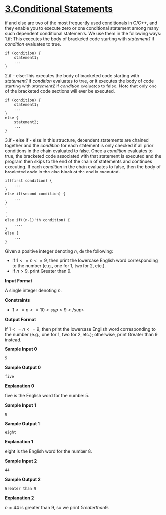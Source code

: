 # [3.Conditional Statements](https://www.hackerrank.com/challenges/c-tutorial-conditional-if-else/problem)

if and else are two of the most frequently used conditionals in C/C++, and they enable you to execute zero or one conditional statement among many such dependent conditional statements. We use them in the following ways:
1.if: This executes the body of bracketed code starting with <em>statement1</em> if <em>condition</em> evaluates to true.

    if (condition) {
        statement1;
        ...
    }

2.if - else:This executes the body of bracketed code starting with <em>statement1</em> if <em>condition</em> evaluates to true, or it executes the body of code starting with <em>statement2</em> if <em>condition</em> evaluates to false. Note that only one of the bracketed code sections will ever be executed.

    if (condition) {
        statement1;
        ...
    }
    else {
        statement2;
        ...
    }

3.if - else if - else:In this structure, dependent statements are chained together and the <em>condition</em> for each statement is only checked if all prior conditions in the chain evaluated to false. Once a <em>condition</em> evaluates to true, the bracketed code associated with that statement is executed and the program then skips to the end of the chain of statements and continues executing. If each <em>condition</em> in the chain evaluates to false, then the body of bracketed code in the else block at the end is executed.

    if(first condition) {
        ...
    }
    else if(second condition) {
        ...
    }
    .
    .
    .
    else if((n-1)'th condition) {
        ....
    }
    else {
        ...
    }

Given a positive integer denoting $n$, do the following:
* If $1<=n<=9$, then print the lowercase English word corresponding to the number (e.g., one for $1$, two for $2$, etc.).
* If $n>9$, print Greater than $9$.

**Input Format**

A single integer denoting $n$.

**Constraints**

* $1<=n<=10<sup>9</sup>$

**Output Format**

If $1<=n<=9$, then print the lowercase English word corresponding to the number (e.g., one for $1$, two for $2$, etc.); otherwise, print Greater than 9 instead.

**Sample Input 0**

    5

**Sample Output 0**

    five

**Explanation 0**

five is the English word for the number $5$.

**Sample Input 1**

    8

**Sample Output 1**

    eight

**Explanation 1**

eight is the English word for the number $8$.

**Sample Input 2**

    44

**Sample Output 2**

    Greater than 9

**Explanation 2**

$n=44$ is greater than $9$, so we print $Greater than 9$.

